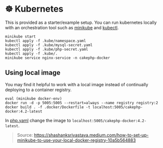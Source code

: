 # &#x2638; Kubernetes

This is provided as a starter/example setup. You can run kubernetes locally with an orchestration tool such as
[minikube](https://minikube.sigs.k8s.io/docs/) and [kubectl](https://kubernetes.io/docs/tasks/tools/).

```console
minikube start
kubectl apply -f .kube/namespace.yaml
kubectl apply -f .kube/mysql-secret.yaml
kubectl apply -f .kube/php-secret.yaml
kubectl apply -f .kube/.
minikube service nginx-service -n cakephp-docker
```

## Using local image

You may find it helpful to work with a local image instead of continually deploying to a container registry.

```console
eval (minikube docker-env)
docker run -d -p 5005:5005 --restart=always --name registry registry:2
docker build . -f .docker/Dockerfile -t localhost:5005/cakephp-docker:4.2-latest
```

In [php.yaml](php.yaml) change the image to `localhost:5005/cakephp-docker:4.2-latest`.

> Source: https://shashanksrivastava.medium.com/how-to-set-up-minikube-to-use-your-local-docker-registry-10a5b564883
